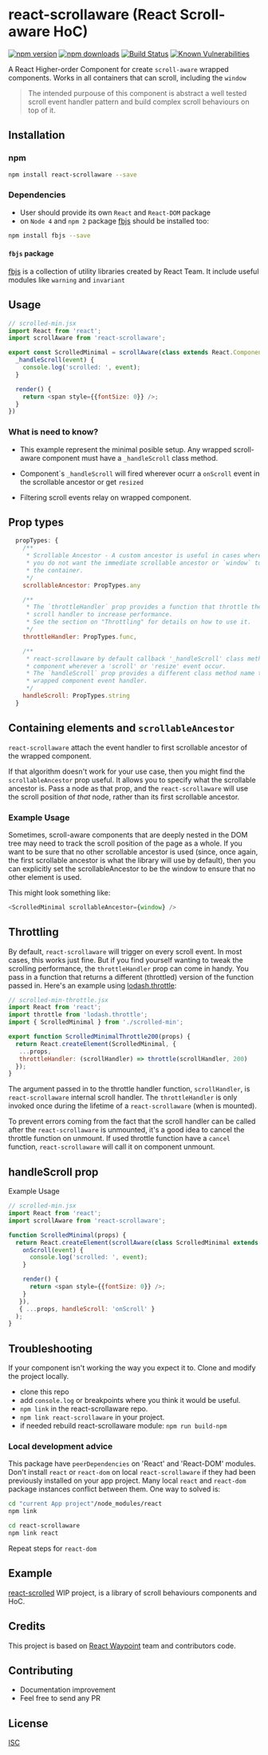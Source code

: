 # react-scrollaware (React Scroll-aware HoC)

[![npm version](https://badge.fury.io/js/react-scrollaware.svg)](https://badge.fury.io/js/react-scrollaware)
[![npm downloads](https://img.shields.io/npm/dm/react-scrollaware.svg?style=flat-square)](https://www.npmjs.com/package/react-scrollaware)
[![Build Status](https://travis-ci.org/bySabi/react-scrollaware.svg?branch=master)](https://travis-ci.org/bySabi/react-scrollaware)
[![Known Vulnerabilities](https://snyk.io/test/github/bysabi/react-scrollaware/badge.svg)](https://snyk.io/test/github/bysabi/react-scrollaware)

A React Higher-order Component for create `scroll-aware` wrapped components. Works in all containers that can scroll, including the `window`

> The intended purpouse of this component is abstract a well tested scroll event handler pattern and build complex scroll behaviours on top of it.

## Installation

### npm

```bash
npm install react-scrollaware --save
```

### Dependencies
* User should provide its own `React` and `React-DOM` package
* on `Node 4` and `npm 2` package [fbjs](https://www.npmjs.com/package/fbjs) should be installed too:
```bash
npm install fbjs --save
```

#### `fbjs` package
[fbjs](https://www.npmjs.com/package/fbjs) is a collection of utility libraries created by React Team. It include useful modules like `warning` and `invariant`


## Usage

```javascript
// scrolled-min.jsx
import React from 'react';
import scrollAware from 'react-scrollaware';

export const ScrolledMinimal = scrollAware(class extends React.Component {
  _handleScroll(event) {
    console.log('scrolled: ', event);
  }

  render() {
    return <span style={{fontSize: 0}} />;
  }
})
```

### What is need to know?

* This example represent the minimal posible setup. Any wrapped scroll-aware component must have a `_handleScroll` class method.

* Component´s `_handleScroll` will fired wherever ocurr a `onScroll` event in the scrollable ancestor or get `resized`

* Filtering scroll events relay on wrapped component.


## Prop types
```javascript
  propTypes: {
    /**
     * Scrollable Ancestor - A custom ancestor is useful in cases where
     * you do not want the immediate scrollable ancestor or `window` to be
     * the container.
     */
    scrollableAncestor: PropTypes.any

    /**
     * The `throttleHandler` prop provides a function that throttle the internal
     * scroll handler to increase performance.
     * See the section on "Throttling" for details on how to use it.
     */
    throttleHandler: PropTypes.func,

    /**
     * react-scrollaware by default callback '_handleScroll' class method of wrapped
     * component wherever a 'scroll' or 'resize' event occur.
     * The `handleScroll` prop provides a different class method name to
     * wrapped component event handler.
     */
    handleScroll: PropTypes.string
  }
```

## Containing elements and `scrollableAncestor`
`react-scrollaware` attach the event handler to first scrollable ancestor of the wrapped component.

If that algorithm doesn't work for your use case, then you might find the
`scrollableAncestor` prop useful. It allows you to specify what the scrollable
ancestor is. Pass a node as that prop, and the `react-scrollaware` will use the scroll
position of *that* node, rather than its first scrollable ancestor.

### Example Usage

Sometimes, scroll-aware components that are deeply nested in the DOM tree may need to track the scroll position of the page as a whole. If you want to be sure that no other scrollable ancestor is used (since, once again, the first scrollable ancestor is what the library will use by default), then you can explicitly set the scrollableAncestor to be the window to ensure that no other element is used.

This might look something like:

```javascript
<ScrolledMinimal scrollableAncestor={window} />
```

## Throttling
By default, `react-scrollaware` will trigger on every scroll event. In most cases, this
works just fine. But if you find yourself wanting to tweak the scrolling
performance, the `throttleHandler` prop can come in handy. You pass in a
function that returns a different (throttled) version of the function passed
in. Here's an example using
[lodash.throttle](https://www.npmjs.com/package/lodash.throttle):

```jsx
// scrolled-min-throttle.jsx
import React from 'react';
import throttle from 'lodash.throttle';
import { ScrolledMinimal } from './scrolled-min';

export function ScrolledMinimalThrottle200(props) {
  return React.createElement(ScrolledMinimal, {
   ...props,
   throttleHandler: (scrollHandler) => throttle(scrollHandler, 200)
  });
}

```

The argument passed in to the throttle handler function, `scrollHandler`, is
`react-scrollaware` internal scroll handler. The `throttleHandler` is only invoked once
during the lifetime of a `react-scrollaware` (when is mounted).

To prevent errors coming from the fact that the scroll handler can be called
after the `react-scrollaware` is unmounted, it's a good idea to cancel the throttle
function on unmount. If used throttle function have a `cancel` function, `react-scrollaware` will call it on component unmount.


## handleScroll prop
Example Usage
```javascript
// scrolled-min.jsx
import React from 'react';
import scrollAware from 'react-scrollaware';

function ScrolledMinimal(props) {
  return React.createElement(scrollAware(class ScrolledMinimal extends React.Component {
    onScroll(event) {
      console.log('scrolled: ', event);
    }

    render() {
      return <span style={{fontSize: 0}} />;
    }
   }),
   { ...props, handleScroll: 'onScroll' }
  );
}
```

## Troubleshooting
If your component isn't working the way you expect it to. Clone and modify the project locally.
- clone this repo
- add `console.log` or breakpoints where you think it would be useful.
- `npm link` in the react-scrollaware repo.
- `npm link react-scrollaware` in your project.
- if needed rebuild react-scrollaware module: `npm run build-npm`

### Local development advice
This package have `peerDependencies` on 'React' and 'React-DOM' modules. Don't install `react` or `react-dom` on local `react-scrollaware` if they had been previously installed on your app project. Many local `react` and `react-dom` package instances conflict between them. One way to solved is:
```bash
cd "current App project"/node_modules/react
npm link

cd react-scrollaware
npm link react
```
Repeat steps for `react-dom`

## Example

[react-scrolled](https://github.com/bySabi/react-scrolled) WIP project, is a library of scroll behaviours components and HoC.


## Credits

This project is based on [React Waypoint](https://github.com/brigade/react-waypoint) team and contributors code.

## Contributing

* Documentation improvement
* Feel free to send any PR

## License

[ISC][isc-license]

[isc-license]:./LICENSE
